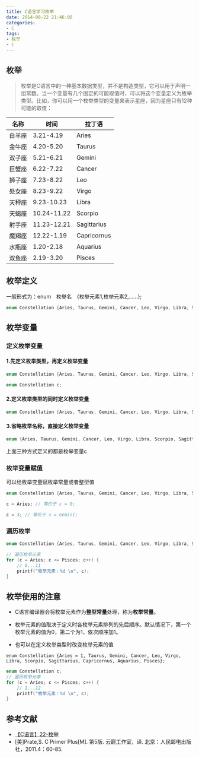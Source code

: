 ```yaml
---
title: C语言学习枚举
date: 2014-08-22 21:46:00
categories:
- C
tags:
- 枚举
- C
---
```


## 枚举

> 枚举是C语言中的一种基本数据类型，并不是构造类型，它可以用于声明一组常数。当一个变量有几个固定的可能取值时，可以将这个变量定义为枚举类型。比如，你可以用一个枚举类型的变量来表示星座，因为星座只有12种可能的取值：

| 名称   | 时间        | 拉丁语        |
| ------ | -----------|----------------|
| 白羊座 | 3.21-4.19   | Aries |
| 金牛座 | 4.20-5.20   | Taurus |
| 双子座 | 5.21-6.21   | Gemini |
| 巨蟹座 | 6.22-7.22   | Cancer |
| 狮子座 | 7.23-8.22   | Leo |
| 处女座 | 8.23-9.22   | Virgo |
| 天秤座 | 9.23-10.23  | Libra |
| 天蝎座 | 10.24-11.22 | Scorpio |
| 射手座 | 11.23-12.21 | Sagittarius |
| 魔羯座 | 12.22-1.19  | Capricornus |
| 水瓶座 | 1.20-2.18   | Aquarius |
| 双鱼座 | 2.19-3.20   | Pisces |

<!--more-->

## 枚举定义

一般形式为：enum　枚举名　{枚举元素1,枚举元素2,……};

```c
enum Constellation {Aries, Taurus, Gemini, Cancer, Leo, Virgo, Libra, Scorpio, Sagittarius, Capricornus, Aquarius, Pisces}; 
```

## 枚举变量

### 定义枚举变量

#### 1.先定义枚举类型，再定义枚举变量

```c
enum Constellation {Aries, Taurus, Gemini, Cancer, Leo, Virgo, Libra, Scorpio, Sagittarius, Capricornus, Aquarius, Pisces};

enum Constellation c;
```

 

#### 2.定义枚举类型的同时定义枚举变量

```c
enum Constellation {Aries, Taurus, Gemini, Cancer, Leo, Virgo, Libra, Scorpio, Sagittarius, Capricornus, Aquarius, Pisces} c;
```

 

#### 3.省略枚举名称，直接定义枚举变量

```c
enum {Aries, Taurus, Gemini, Cancer, Leo, Virgo, Libra, Scorpio, Sagittarius, Capricornus, Aquarius, Pisces} c;
```

上面三种方式定义的都是枚举变量c

### 枚举变量赋值

可以给枚举变量赋枚举常量或者整型值

```c
enum Constellation {Aries, Taurus, Gemini, Cancer, Leo, Virgo, Libra, Scorpio, Sagittarius, Capricornus, Aquarius, Pisces} c;

c = Aries; // 等价于 c = 0;

c = 3; // 等价于 s = Gemini;
```

 ### 遍历枚举

```c
enum Constellation {Aries, Taurus, Gemini, Cancer, Leo, Virgo, Libra, Scorpio, Sagittarius, Capricornus, Aquarius, Pisces} c;

// 遍历枚举元素
for (c = Aries; c <= Pisces; c++) {
    // 0...11
    printf("枚举元素：%d \n", c);
}
```

## 枚举使用的注意

- C语言编译器会将枚举元素作为**整型常量**处理，称为**枚举常量**。

- 枚举元素的值取决于定义时各枚举元素排列的先后顺序。默认情况下，第一个枚举元素的值为0，第二个为1，依次顺序加1。

- 也可以在定义枚举类型时改变枚举元素的值

```
enum Constellation {Aries = 1, Taurus, Gemini, Cancer, Leo, Virgo, Libra, Scorpio, Sagittarius, Capricornus, Aquarius, Pisces};
```

```c
enum Constellation c;
// 遍历枚举元素
for (c = Aries; c <= Pisces; c++) {
    // 1...12
    printf("枚举元素：%d \n", c);
}
```





## 参考文献

- [【C语言】22-枚举](https://www.cnblogs.com/mjios/archive/2013/03/24/2979390.html)
- [美]Prate,S. C Primer Plus[M]. 第5版. 云巅工作室，译. 北京：人民邮电出版社，2011.4：60-85.